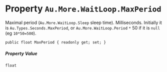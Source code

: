 # Property `Au.More.WaitLoop.MaxPeriod`

Maximal period (`Au.More.WaitLoop.Sleep` sleep time). Milliseconds. Initially it is `Au.Types.Seconds.MaxPeriod`, or `Au.More.WaitLoop.Period` `*` 50 if it is `null` (eg `10*50=500`).

```
public float MaxPeriod { readonly get; set; }
```

##### Property Value

`float`